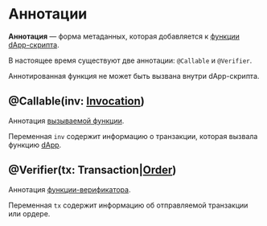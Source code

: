 # Аннотации

**Аннотация** — форма метаданных, которая добавляется к [функции](/ru/ride/functions/) [dApp-скрипта](/ru/ride/script/script-types/dapp-script).

В настоящее время существуют две аннотации: `@Callable` и `@Verifier`.

Аннотированная функция не может быть вызвана внутри dApp-скрипта.

## @Callable(inv: [Invocation](/ru/ride/structures/common-structures/invocation))

Аннотация [вызываемой функции](/ru/ride/functions/callable-function).

Переменная `inv` содержит информацию о транзакции, которая вызвала функцию [dApp](/ru/blockchain/account/dapp).

## @Verifier(tx: Transaction|[Order](/ru/ride/structures/common-structures/order))

Аннотация [функции-верификатора](/ru/ride/functions/verifier-function).

Переменная `tx` содержит информацию об отправляемой транзакции или ордере.
